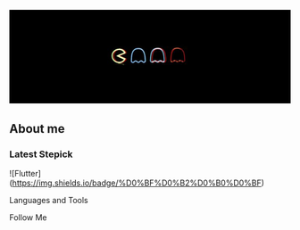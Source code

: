 ![Header](https://github.com/Pbnne/Pbnne/blob/main/assets/d846912c912e550e3ff80a4542262e8c.jpg)

## About me

### Latest Stepick 
![Flutter] (https://img.shields.io/badge/%D0%BF%D0%B2%D0%B0%D0%BF)

Languages and Tools

Follow Me

